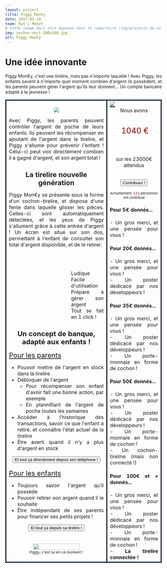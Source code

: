 ```yaml
---
layout: project
title: Piggy Mon€y
date: 2017-05-19
team: Rat'z Moket
# Cette image doit etre deposee dans le repertoire /img/projects de ce site.
img: cochon-vert-300x300.jpg
alt: Piggy Mon€y
---
```

<h1>Une idée innovante</h1>
<div style="text-align:justify;font-size;28px;"><i class="fa fa-asterisk fa-2" aria-hidden="true"></i> Piggy Mon€y, c'est une tirelire, mais pas n'importe laquelle ! Avec Piggy, les enfants savent à n'importe quel moment combien d'argent ils possèdent, et les parents peuvent gérer l'argent qu'ils leur donnent... Un compte bancaire adapté à la jeunesse ! </div>

<table> <tr> <td style="width:65%; border:#2c3e50 solid 4px;text-align:justify;"> 

<center><img src="https://img4.hostingpics.net/pics/752337Logomakr1eh0MS.png" /></center>

<i class="fa fa-asterisk fa-2" aria-hidden="true"></i> Avec Piggy, les parents peuvent contrôler l'argent de poche de leurs enfants. Ils peuvent les récompenser en ajoutant de l'argent dans la tirelire, et Piggy s'allume pour prévenir l'enfant ! Celui-ci peut voir directement combien il a gagné d'argent, et son argent total ! 


<center> <h2 class="bg-warning" style="height:50px; font-size:22px;">La tirelire nouvelle génération</h2></center>
<i class="fa fa-asterisk fa-2" aria-hidden="true"></i> Piggy Mon€y se présente sous la forme d'un cochon-tirelire, et dispose d'une fente dans laquelle glisser les pièces. Celles-ci sont automatiquement détectées, et les yeux de Piggy s'allument grâce à cette entrée d'argent ! Un écran est situé sur son dos, permettant à l'enfant de consulter son total d'argent disponible, et de le retirer. 

 <br /> <br /> 
<div style="padding-left:200px;"> 
<i class="fa fa-plus" aria-hidden="true"></i> Ludique <br />
<i class="fa fa-plus" aria-hidden="true"></i> Facile d'utilisation <br />
<i class="fa fa-plus" aria-hidden="true"></i> Prépare à gérer son argent <br />
<i class="fa fa-plus" aria-hidden="true"></i> Tout se fait en 1 click ! <br />
</div>

<center> <h2 class="bg-warning" style="height:50px; font-size:22px;">Un concept de banque, adapté aux enfants !</h2></center>

<div class="fa fa-bookmark-o fa-2" style="font-size:22px;text-variant:small-caps;"><u> Pour les parents</u></div>
<ul>
<li> Pouvoir mettre de l'argent en stock dans la tirelire</li>
<li> Débloquer de l'argent 
  <ul> <li> Pour récompenser son enfant d'avoir fait une bonne action, par exemple</li>
  <li>  En plannifiant de l'argent de poche toutes les semaines</li></ul></li>
<li> Accéder à l'historique des transactions, savoir ce que l'enfant a retiré, et connaître l'état actuel de la tirelire</li>
<li> Être averti quand il n'y a plus d'argent en stock</li>
</ul>
<center><button type="button" class="fa fa-mobile" class="btn btn-danger">Et tout ça directement depuis son téléphone !</button></center>
 <br />
<div class="fa fa-bookmark-o fa-2" style="font-size:22px;text-variant:small-caps;"><u> Pour les enfants</u></div>
<ul>
<li> Toujours savoir l'argent qu'il possède</li>
<li> Pouvoir retirer son argent quand il le souhaite</li>
<li> Être indépendant de ses parents pour financer ses petits projets !</li>
</ul>

<center><button type="button" class="fa fa-superpowers" class="btn btn-danger">Et tout ça depuis sa tirelire !</button></center>
<br /> <br />
<center><img src="https://img4.hostingpics.net/pics/817482IMG20052017040222.jpg" style="width:70%;"/></center>
<div style="font-size:12px;text-align:center;">Piggy, c'est lui en ce moment ! </div>

 </td>  <td style="border:#2c3e50 solid 4px;text-align:justify;"> 
<img src="http://www.e-playbuyers.com/Files/86582/Img/11/TIR21V-Z2-1-.jpg" style="border-bottom:3px solid #2c3e50;"/>
<center>Nous avons <br />
<div style="font-size:25px;text-align:center;color:darkred;background-image:url('http://icon-icons.com/icons2/550/PNG/96/business-color_pig_icon-icons.com_53440.png'); padding-top:40px;padding-left:6px;width:96px; height:96px;"> 1040 €<br />
</div> 
sur les 23000€ attendus <br /><br />

<button type="button" class="btn btn-danger"> Contribuez !</button>
<div style="font-size:11px;">Actuellement, <span style="color:darkred;"> 121 </span> personnes ont contribué</div></center>

<div><h4>Pour 5€ donnés...</h4>
- Un gros merci, et une pensée pour vous !<br />
</div>
<div><h4>Pour 20€ donnés...</h4>
- Un gros merci, et une pensée pour vous !<br />
- Un poster dédicacé par nos développeurs !<br />
</div>
<div><h4>Pour 35€ donnés...</h4>
- Un gros merci, et une pensée pour vous !<br />
- Un poster dédicacé par nos développeurs !<br />
- Un porte-monnaie en forme de cochon !<br />
</div>
<div><h4>Pour 50€ donnés...</h4>
- Un gros merci, et une pensée pour vous !<br />
- Un poster dédicacé par nos développeurs !<br />
- Un porte-monnaie en forme de cochon !<br />
- Un cochon-tireline (mais non connecté !)<br />
</div>
<div><h4>Pour 100€ et + donnés...</h4>
- Un gros merci, et une pensée pour vous !<br />
- Un poster dédicacé par nos développeurs !<br />
- Un porte-monnaie en forme de cochon !<br />
- <b>La tirelire connectée ! </b>
</div>


</td> </tr></table>
